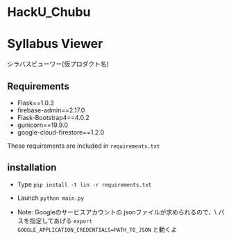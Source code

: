 # HackU_Chubu

# Syllabus Viewer
シラバスビューワー(仮プロダクト名)

## Requirements
- Flask==1.0.3
- firebase-admin==2.17.0
- Flask-Bootstrap4==4.0.2
- gunicorn==19.9.0
- google-cloud-firestore==1.2.0

These requirements are included in `requirements.txt`


## installation
- Type `pip install -t lin -r requirements.txt`
- Launch `python main.py`

- Note: Googleのサービスアカウントの.jsonファイルが求められるので、\\
パスを指定してあげる `export GOOGLE_APPLICATION_CREDENTIALS=PATH_TO_JSON` と動くよ

